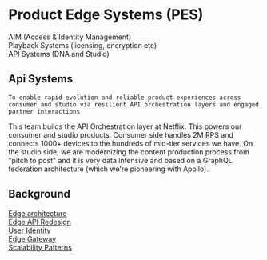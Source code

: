 # Product Edge Systems (PES)

AIM (Access & Identity Management)    
Playback Systems (licensing, encryption etc)   
API Systems (DNA and Studio)    

## Api Systems

```To enable rapid evolution and reliable product experiences across consumer and studio via resilient API orchestration layers and engaged partner interactions ```

This team builds the API Orchestration layer at Netflix.  This powers our consumer and studio products.  Consumer side handles 2M RPS and connects 1000+ devices to the hundreds of mid-tier services we have.  On the studio side, we are modernizing the content production process from "pitch to post" and it is very data intensive and based on a GraphQL federation architecture (which we're pioneering with Apollo).

## Background

[Edge architecture](https://www.youtube.com/watch?v=5ju4W9KAzcY)    
[Edge API Redesign](https://www.infoq.com/presentations/netflix-groovy-scripting/)    
[User Identity](https://www.infoq.com/presentations/netflix-user-identity)    
[Edge Gateway](https://www.infoq.com/presentations/netflix-edge-gateway)    
[Scalability Patterns](https://www.infoq.com/presentations/netflix-edge-scalability-patterns)    
